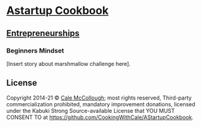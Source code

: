 # [Astartup Cookbook](../)

## [Entrepreneurships](./)

### Beginners Mindset

[Insert story about marshmallow challenge here].

## License

Copyright  2014-21 © [Cale McCollough](https://cookingwithcale.org); most rights reserved, Third-party commercialization prohibited, mandatory improvement donations, licensed under the Kabuki Strong Source-available License that YOU MUST CONSENT TO at <https://github.com/CookingWithCale/AStartupCookbook>.
